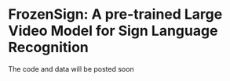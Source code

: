 # FrozenSign: A pre-trained Large Video Model for Sign Language Recognition
The code and data will be posted soon
